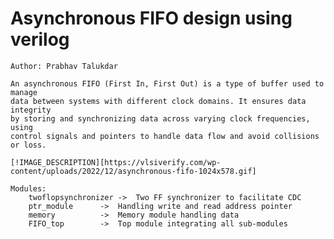 # Asynchronous FIFO design using verilog
	
	Author: Prabhav Talukdar
	
	An asynchronous FIFO (First In, First Out) is a type of buffer used to manage 
	data between systems with different clock domains. It ensures data integrity 
	by storing and synchronizing data across varying clock frequencies, using 
	control signals and pointers to handle data flow and avoid collisions or loss.

	[!IMAGE_DESCRIPTION][https://vlsiverify.com/wp-content/uploads/2022/12/asynchronous-fifo-1024x578.gif]
	
	Modules:
		twoflopsynchronizer	->	Two FF synchronizer to facilitate CDC
		ptr_module		->	Handling write and read address pointer
		memory			->	Memory module handling data
		FIFO_top 		->	Top module integrating all sub-modules
	
	
